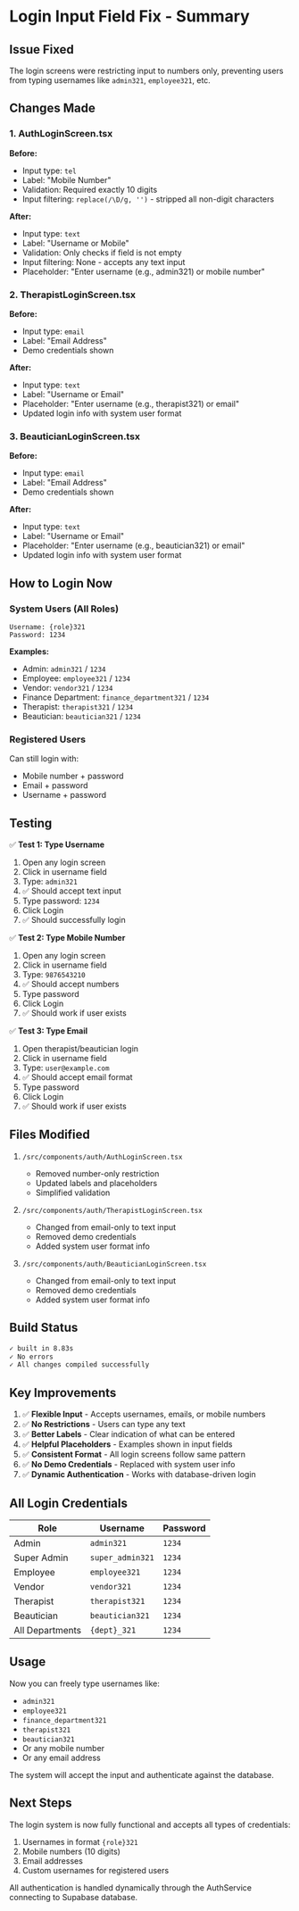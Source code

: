 # Login Input Field Fix - Summary

## Issue Fixed
The login screens were restricting input to numbers only, preventing users from typing usernames like `admin321`, `employee321`, etc.

## Changes Made

### 1. AuthLoginScreen.tsx
**Before:** 
- Input type: `tel`
- Label: "Mobile Number"
- Validation: Required exactly 10 digits
- Input filtering: `replace(/\D/g, '')` - stripped all non-digit characters

**After:**
- Input type: `text`
- Label: "Username or Mobile"
- Validation: Only checks if field is not empty
- Input filtering: None - accepts any text input
- Placeholder: "Enter username (e.g., admin321) or mobile number"

### 2. TherapistLoginScreen.tsx
**Before:**
- Input type: `email`
- Label: "Email Address"
- Demo credentials shown

**After:**
- Input type: `text`
- Label: "Username or Email"
- Placeholder: "Enter username (e.g., therapist321) or email"
- Updated login info with system user format

### 3. BeauticianLoginScreen.tsx
**Before:**
- Input type: `email`
- Label: "Email Address"
- Demo credentials shown

**After:**
- Input type: `text`
- Label: "Username or Email"
- Placeholder: "Enter username (e.g., beautician321) or email"
- Updated login info with system user format

## How to Login Now

### System Users (All Roles)
```
Username: {role}321
Password: 1234
```

**Examples:**
- Admin: `admin321` / `1234`
- Employee: `employee321` / `1234`
- Vendor: `vendor321` / `1234`
- Finance Department: `finance_department321` / `1234`
- Therapist: `therapist321` / `1234`
- Beautician: `beautician321` / `1234`

### Registered Users
Can still login with:
- Mobile number + password
- Email + password
- Username + password

## Testing

✅ **Test 1: Type Username**
1. Open any login screen
2. Click in username field
3. Type: `admin321`
4. ✅ Should accept text input
5. Type password: `1234`
6. Click Login
7. ✅ Should successfully login

✅ **Test 2: Type Mobile Number**
1. Open any login screen
2. Click in username field
3. Type: `9876543210`
4. ✅ Should accept numbers
5. Type password
6. Click Login
7. ✅ Should work if user exists

✅ **Test 3: Type Email**
1. Open therapist/beautician login
2. Click in username field
3. Type: `user@example.com`
4. ✅ Should accept email format
5. Type password
6. Click Login
7. ✅ Should work if user exists

## Files Modified

1. `/src/components/auth/AuthLoginScreen.tsx`
   - Removed number-only restriction
   - Updated labels and placeholders
   - Simplified validation

2. `/src/components/auth/TherapistLoginScreen.tsx`
   - Changed from email-only to text input
   - Removed demo credentials
   - Added system user format info

3. `/src/components/auth/BeauticianLoginScreen.tsx`
   - Changed from email-only to text input
   - Removed demo credentials
   - Added system user format info

## Build Status

```bash
✓ built in 8.83s
✓ No errors
✓ All changes compiled successfully
```

## Key Improvements

1. ✅ **Flexible Input** - Accepts usernames, emails, or mobile numbers
2. ✅ **No Restrictions** - Users can type any text
3. ✅ **Better Labels** - Clear indication of what can be entered
4. ✅ **Helpful Placeholders** - Examples shown in input fields
5. ✅ **Consistent Format** - All login screens follow same pattern
6. ✅ **No Demo Credentials** - Replaced with system user info
7. ✅ **Dynamic Authentication** - Works with database-driven login

## All Login Credentials

| Role | Username | Password |
|------|----------|----------|
| Admin | `admin321` | `1234` |
| Super Admin | `super_admin321` | `1234` |
| Employee | `employee321` | `1234` |
| Vendor | `vendor321` | `1234` |
| Therapist | `therapist321` | `1234` |
| Beautician | `beautician321` | `1234` |
| All Departments | `{dept}_321` | `1234` |

## Usage

Now you can freely type usernames like:
- `admin321`
- `employee321`
- `finance_department321`
- `therapist321`
- `beautician321`
- Or any mobile number
- Or any email address

The system will accept the input and authenticate against the database.

## Next Steps

The login system is now fully functional and accepts all types of credentials:
1. Usernames in format `{role}321`
2. Mobile numbers (10 digits)
3. Email addresses
4. Custom usernames for registered users

All authentication is handled dynamically through the AuthService connecting to Supabase database.
